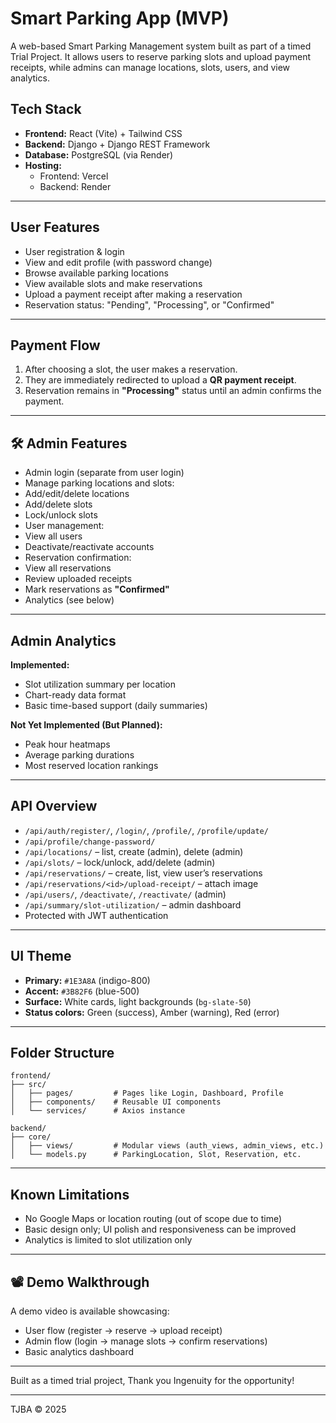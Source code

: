 #  Smart Parking App (MVP)

A web-based Smart Parking Management system built as part of a timed Trial Project. It allows users to reserve parking slots and upload payment receipts, while admins can manage locations, slots, users, and view analytics.

##  Tech Stack

- **Frontend:** React (Vite) + Tailwind CSS  
- **Backend:** Django + Django REST Framework  
- **Database:** PostgreSQL (via Render)  
- **Hosting:**  
  - Frontend: Vercel  
  - Backend: Render  

---

##  User Features

-  User registration & login  
-  View and edit profile (with password change)  
-  Browse available parking locations  
-  View available slots and make reservations  
-  Upload a payment receipt after making a reservation  
-  Reservation status: "Pending", "Processing", or "Confirmed"  

---

##  Payment Flow

1. After choosing a slot, the user makes a reservation.  
2. They are immediately redirected to upload a **QR payment receipt**.  
3. Reservation remains in **"Processing"** status until an admin confirms the payment.  

---

## 🛠️ Admin Features

-  Admin login (separate from user login)  
-  Manage parking locations and slots:  
  - Add/edit/delete locations  
  - Add/delete slots  
  - Lock/unlock slots  
-  User management:  
  - View all users  
  - Deactivate/reactivate accounts  
-  Reservation confirmation:  
  - View all reservations  
  - Review uploaded receipts  
  - Mark reservations as **"Confirmed"**  
-  Analytics (see below)  

---

##  Admin Analytics

**Implemented:**
-  Slot utilization summary per location  
-  Chart-ready data format  
-  Basic time-based support (daily summaries)

**Not Yet Implemented (But Planned):**
-  Peak hour heatmaps  
-  Average parking durations  
-  Most reserved location rankings  

---

##  API Overview

- `/api/auth/register/`, `/login/`, `/profile/`, `/profile/update/`  
- `/api/profile/change-password/`  
- `/api/locations/` – list, create (admin), delete (admin)  
- `/api/slots/` – lock/unlock, add/delete (admin)  
- `/api/reservations/` – create, list, view user’s reservations  
- `/api/reservations/<id>/upload-receipt/` – attach image  
- `/api/users/`, `/deactivate/`, `/reactivate/` (admin)  
- `/api/summary/slot-utilization/` – admin dashboard  
- Protected with JWT authentication  

---

##  UI Theme

- **Primary:** `#1E3A8A` (indigo-800)  
- **Accent:** `#3B82F6` (blue-500)  
- **Surface:** White cards, light backgrounds (`bg-slate-50`)  
- **Status colors:** Green (success), Amber (warning), Red (error)  

---

##  Folder Structure

```
frontend/
├── src/
│   ├── pages/         # Pages like Login, Dashboard, Profile
│   ├── components/    # Reusable UI components
│   └── services/      # Axios instance

backend/
├── core/
│   ├── views/         # Modular views (auth_views, admin_views, etc.)
│   └── models.py      # ParkingLocation, Slot, Reservation, etc.
```

---

##  Known Limitations

- No Google Maps or location routing (out of scope due to time)  
- Basic design only; UI polish and responsiveness can be improved  
- Analytics is limited to slot utilization only  

---


## 📽️ Demo Walkthrough

A demo video is available showcasing:
- User flow (register → reserve → upload receipt)  
- Admin flow (login → manage slots → confirm reservations)  
- Basic analytics dashboard  

---


Built  as a timed trial project, Thank you Ingenuity for the opportunity!

---


TJBA © 2025
